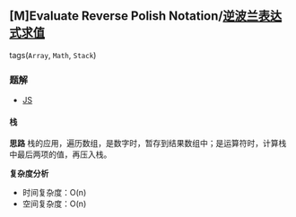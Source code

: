 ## [M]Evaluate Reverse Polish Notation/[逆波兰表达式求值](https://leetcode-cn.com/problems/evaluate-reverse-polish-notation/)
tags(`Array`, `Math`, `Stack`)
### 题解
+ [JS](../../js/256/150.js)

#### 栈
**思路**
栈的应用，遍历数组，是数字时，暂存到结果数组中；是运算符时，计算栈中最后两项的值，再压入栈。  

**复杂度分析**
+ 时间复杂度：O(n)
+ 空间复杂度：O(n)